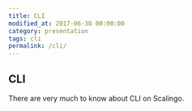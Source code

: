 ```yaml
---
title: CLI
modified_at: 2017-06-30 00:00:00
category: presentation
tags: cli
permalink: /cli/
---
```


## CLI

There are very much to know about CLI on Scalingo.
